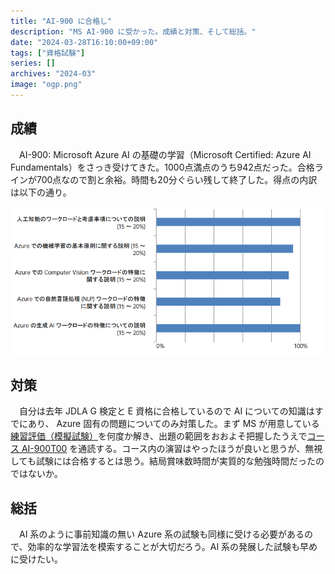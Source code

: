 ```yaml
---
title: "AI-900 に合格し"
description: "MS AI-900 に受かった。成績と対策、そして総括。"
date: "2024-03-28T16:10:00+09:00"
tags: ["資格試験"]
series: []
archives: "2024-03"
image: "ogp.png"
---
```



## 成績

　AI-900: Microsoft Azure AI の基礎の学習（Microsoft Certified: Azure AI Fundamentals）をさっき受けてきた。1000点満点のうち942点だった。合格ラインが700点なので割と余裕。時間も20分ぐらい残して終了した。得点の内訳は以下の通り。

![Untitled](75945c64.png)

## 対策

　自分は去年 JDLA G 検定と E 資格に合格しているので AI についての知識はすでにあり、 Azure 固有の問題についてのみ対策した。まず MS が用意している[練習評価（模擬試験）](https://learn.microsoft.com/ja-jp/credentials/certifications/azure-ai-fundamentals/practice/assessment?assessment-type=practice&assessmentId=26&practice-assessment-type=certification)を何度か解き、出題の範囲をおおよそ把握したうえで[コース AI-900T00](https://learn.microsoft.com/ja-jp/training/courses/ai-900t00) を通読する。コース内の演習はやったほうが良いと思うが、無視しても試験には合格するとは思う。結局賞味数時間が実質的な勉強時間だったのではないか。

## 総括

　AI 系のように事前知識の無い Azure 系の試験も同様に受ける必要があるので、効率的な学習法を模索することが大切だろう。AI 系の発展した試験も早めに受けたい。

<br/>
